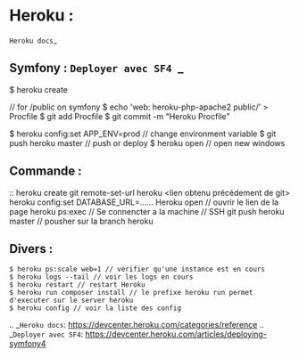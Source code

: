 Heroku :
===================

`Heroku docs`_

Symfony : `Deployer avec SF4 `_
-------------------

  $ heroku create

  // for /public on symfony
  $ echo 'web: heroku-php-apache2 public/' > Procfile
  $ git add Procfile
  $ git commit -m "Heroku Procfile"

  $ heroku config:set APP_ENV=prod // change environment variable
  $ git push heroku master // push or deploy
  $ heroku open // open new windows

Commande :
-------------------
::
    heroku create
    git remote-set-url heroku <lien obtenu précédement de git>
    heroku config:set DATABASE_URL=......
    Heroku open // ouvrir le lien de la page
    heroku ps:exec  // Se connencter a la machine // SSH
    git push heroku master // pousher sur la branch heroku


Divers :
-------------------
    $ heroku ps:scale web=1 // vérifier qu'une instance est en cours
    $ heroku logs --tail // voir les logs en cours
    $ heroku restart // restart Heroku
    $ heroku run composer install // le prefixe heroku run permet d'executer sur le server heroku
    $ heroku config // voir la liste des config 

.. _`Heroku docs`: https://devcenter.heroku.com/categories/reference
.. _`Deployer avec SF4`: https://devcenter.heroku.com/articles/deploying-symfony4
